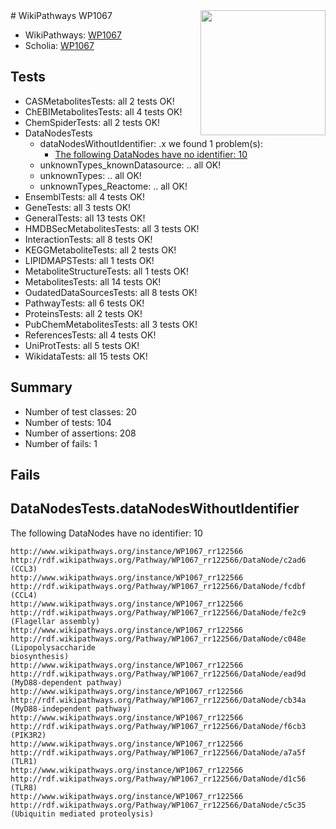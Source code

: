 <img style="float: right; width: 200px" src="https://upload.wikimedia.org/wikipedia/commons/thumb/8/83/Wplogo_with_text_500.png/640px-Wplogo_with_text_500.png" />
# WikiPathways WP1067

* WikiPathways: [WP1067](https://new.wikipathways.org/pathways/WP1067)
* Scholia: [WP1067](https://scholia.toolforge.org/wikipathways/WP1067)
## Tests
* CASMetabolitesTests: all 2 tests OK!
* ChEBIMetabolitesTests: all 4 tests OK!
* ChemSpiderTests: all 2 tests OK!
* DataNodesTests
    * dataNodesWithoutIdentifier: .x we found 1 problem(s):
        * [The following DataNodes have no identifier: 10](#8792c490)
    * unknownTypes_knownDatasource: .. all OK!
    * unknownTypes: .. all OK!
    * unknownTypes_Reactome: .. all OK!
* EnsemblTests: all 4 tests OK!
* GeneTests: all 3 tests OK!
* GeneralTests: all 13 tests OK!
* HMDBSecMetabolitesTests: all 3 tests OK!
* InteractionTests: all 8 tests OK!
* KEGGMetaboliteTests: all 2 tests OK!
* LIPIDMAPSTests: all 1 tests OK!
* MetaboliteStructureTests: all 1 tests OK!
* MetabolitesTests: all 14 tests OK!
* OudatedDataSourcesTests: all 8 tests OK!
* PathwayTests: all 6 tests OK!
* ProteinsTests: all 2 tests OK!
* PubChemMetabolitesTests: all 3 tests OK!
* ReferencesTests: all 4 tests OK!
* UniProtTests: all 5 tests OK!
* WikidataTests: all 15 tests OK!


## Summary

* Number of test classes: 20
* Number of tests: 104
* Number of assertions: 208
* Number of fails: 1

## Fails

<a name="8792c490" />

## DataNodesTests.dataNodesWithoutIdentifier

The following DataNodes have no identifier: 10
```
http://www.wikipathways.org/instance/WP1067_rr122566 http://rdf.wikipathways.org/Pathway/WP1067_rr122566/DataNode/c2ad6 (CCL3)
http://www.wikipathways.org/instance/WP1067_rr122566 http://rdf.wikipathways.org/Pathway/WP1067_rr122566/DataNode/fcdbf (CCL4)
http://www.wikipathways.org/instance/WP1067_rr122566 http://rdf.wikipathways.org/Pathway/WP1067_rr122566/DataNode/fe2c9 (Flagellar assembly)
http://www.wikipathways.org/instance/WP1067_rr122566 http://rdf.wikipathways.org/Pathway/WP1067_rr122566/DataNode/c048e (Lipopolysaccharide
biosynthesis)
http://www.wikipathways.org/instance/WP1067_rr122566 http://rdf.wikipathways.org/Pathway/WP1067_rr122566/DataNode/ead9d (MyD88-dependent pathway)
http://www.wikipathways.org/instance/WP1067_rr122566 http://rdf.wikipathways.org/Pathway/WP1067_rr122566/DataNode/cb34a (MyD88-independent pathway)
http://www.wikipathways.org/instance/WP1067_rr122566 http://rdf.wikipathways.org/Pathway/WP1067_rr122566/DataNode/f6cb3 (PIK3R2)
http://www.wikipathways.org/instance/WP1067_rr122566 http://rdf.wikipathways.org/Pathway/WP1067_rr122566/DataNode/a7a5f (TLR1)
http://www.wikipathways.org/instance/WP1067_rr122566 http://rdf.wikipathways.org/Pathway/WP1067_rr122566/DataNode/d1c56 (TLR8)
http://www.wikipathways.org/instance/WP1067_rr122566 http://rdf.wikipathways.org/Pathway/WP1067_rr122566/DataNode/c5c35 (Ubiquitin mediated proteolysis)
```


